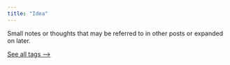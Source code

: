 ```yaml
---
title: "Idea"
---
```

Small notes or thoughts that may be referred to in other posts or expanded on later.

[See all tags -->](/tags)